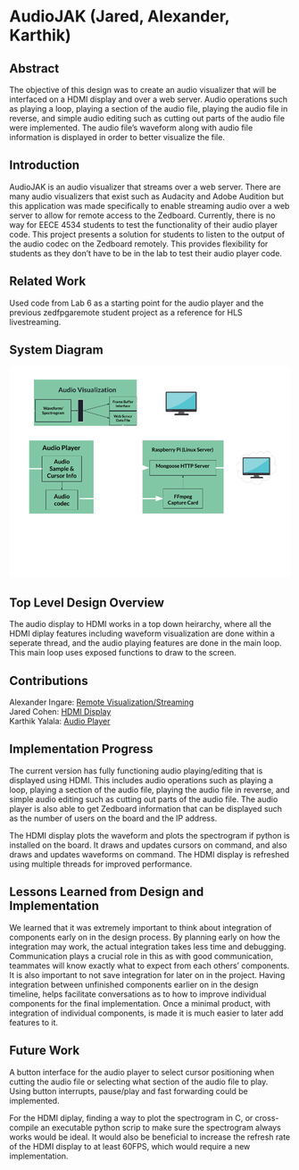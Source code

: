 # AudioJAK (Jared, Alexander, Karthik)

## Abstract
The objective of this design was to create an audio visualizer that will be interfaced on a HDMI display and over a web server. Audio operations such as playing a loop, playing a section of the audio file, playing the audio file in reverse, and simple audio editing such as cutting out parts of the audio file were implemented. The audio file’s waveform along with audio file information is displayed in order to better visualize the file. 

## Introduction
AudioJAK is an audio visualizer that streams over a web server. There are many audio visualizers that exist such as Audacity and Adobe Audition but this application was made specifically to enable streaming audio over a web server to allow for remote access to the Zedboard. Currently, there is no way for EECE 4534 students to test the functionality of their audio player code. This project presents a solution for students to listen to the output of the audio codec on the Zedboard remotely. This provides flexibility for students as they don’t have to be in the lab to test their audio player code. 

## Related Work
Used code from Lab 6 as a starting point for the audio player and the previous zedfpgaremote student project as a reference for HLS livestreaming.

## System Diagram
![image](system_diagram.png)

## Top Level Design Overview

The audio display to HDMI works in a top down heirarchy, where all the HDMI diplay features including waveform visualization are done within a seperate thread, and the audio playing features are done in the main loop. This main loop uses exposed functions to draw to the screen.

## Contributions 
Alexander Ingare: [Remote Visualization/Streaming](http-server/HTTP.md) <br />
Jared Cohen: [HDMI Display](hdmi/HDMI.md) <br />
Karthik Yalala: [Audio Player](audio_player/PLAYER.md) <br />

## Implementation Progress
The current version has fully functioning audio playing/editing that is displayed using HDMI. This includes audio operations such as playing a loop, playing a section of the audio file, playing the audio file in reverse, and simple audio editing such as cutting out parts of the audio file. The audio player is also able to get Zedboard information that can be displayed such as the number of users on the board and the IP address. 

The HDMI display plots the waveform and plots the spectrogram if python is installed on the board. It draws and updates cursors on command, and also draws and updates waveforms on command. The HDMI display is refreshed using multiple threads for improved performance. 

## Lessons Learned from Design and Implementation
We learned that it was extremely important to think about integration of components early on in the design process. By planning early on how the integration may work, the actual integration takes less time and debugging. Communication plays a crucial role in this as with good communication, teammates will know exactly what to expect from each others’ components. It is also important to not save integration for later on in the project. Having integration between unfinished components earlier on in the design timeline, helps facilitate conversations as to how to improve individual components for the final implementation. Once a minimal product, with integration of individual components, is made it is much easier to later add features to it. 

## Future Work
A button interface for the audio player to select cursor positioning when cutting the audio file or selecting what section of the audio file to play. Using button interrupts, pause/play and fast forwarding could be implemented. 

For the HDMI diplay, finding a way to plot the spectrogram in C, or cross-compile an executable python scrip to make sure the spectrogram always works would be ideal. It would also be beneficial to increase the refresh rate of the HDMI display to at least 60FPS, which would require a new implementation.
